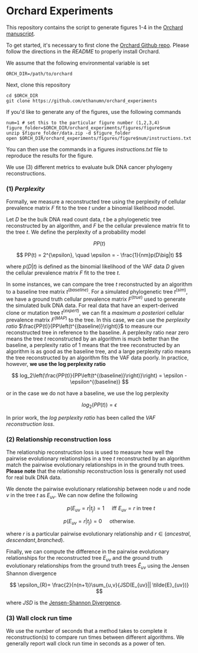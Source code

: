Orchard Experiments
=================

This repository contains the script to generate figures 1-4 in the [Orchard manuscript](https://biorxiv.org/). 

To get started, it's necessary to first clone the [Orchard Github repo](https://github.com/morrislab/orchard). Please follow the directions in the *README* to properly install Orchard.

We assume that the following environmental variable is set 

```
ORCH_DIR=/path/to/orchard
```

Next, clone this repository

```
cd $ORCH_DIR 
git clone https://github.com/ethanumn/orchard_experiments
```

If you'd like to generate any of the figures, use the following commands

```
num=1 # set this to the particular figure number (1,2,3,4)
figure_folder=$ORCH_DIR/orchard_experiments/figures/figure$num
unzip $figure_folder/data.zip -d $figure_folder
open $ORCH_DIR/orchard_experiments/figures/figure$num/instructions.txt
```

You can then use the commands in a figures *instructions.txt* file to reproduce the results for the figure.



We use (3) different metrics to evaluate bulk DNA cancer phylogeny reconstructions. 

### (1) *Perplexity*

Formally, we measure a reconstructed tree using the perplexity of cellular prevalence matrix $F$ fit to the tree $t$ under a binomial likelihood model. 

Let $D$ be the bulk DNA read count data, $t$ be a phylogenetic tree reconstructed by an algorithm, and $F$ be the cellular prevalence matrix fit to the tree $t$. We define the perplexity of a probability model

$$
PP(t) 
$$

$$
PP(t) = 2^{\epsilon}, \quad \epsilon = - \frac{1}{nm}p(D\big|t)
$$

where $p\left(D\big|t\right)$ is defined as the binomial likelihood of the VAF data $D$ given the cellular prevalence matrix $F$  fit to the tree $t$.

In some instances, we can compare the tree $t$ reconstructed by an algorithm to a baseline tree matrix $t^{(baseline)}$. For a simulated phylogenetic tree $t^{(sim)}$, we have a ground truth cellular prevalence matrix $F^{(true)}$ used to generate the simulated bulk DNA data. For real data that have an expert-derived clone or mutation tree $t^{(expert)}$, we can fit a *maximum a posteriori* cellular prevalence matrix $F^{(MAP)}$ to the tree. In this case, we can use the *perplexity ratio* $\frac{PP(t)}{PP\left(t^{(baseline)}\right)}$ to measure our reconstructed tree  in reference to the baseline. A perplexity ratio near zero means the tree $t$ reconstructed by an algorithm is much better than the baseline, a perplexity ratio of 1 means that the tree reconstructed by an algorithm is as good as the baseline tree, and a large perplexity ratio means the tree reconstructed by an algorithm fits the VAF data poorly. In practice, however, **we use the log perplexity ratio** 

$$
log_2\left(\frac{PP(t)}{PP\left(t^{(baseline)}\right)}\right) = \epsilon - \epsilon^{(baseline)}
$$

or in the case we do not have a baseline, we use the log perplexity

$$
log_2\left(PP(t)\right) = \epsilon
$$

In prior work, the *log perplexity ratio* has been called the *VAF reconstruction loss*.

### (2) Relationship reconstruction loss

The relationship reconstruction loss is used to measure how well the pairwise evolutionary relationships in a tree $t$ reconstructed by an algorithm match the pairwise evolutionary relationships in in the ground truth trees. **Please note** that the relationship reconstruction loss is generally not used for real bulk DNA data.

We denote the pairwise evolutionary relationship between node $u$ and node $v$ in the tree $t$ as $E_{uv}$. We can now define the following

$$
    \qquad\qquad p(E_{uv} = r|t_j) = 1 \quad \text{ iff } E_{uv} = r \text{ in tree } t
$$

$$
      p(E_{uv} = r|t_j) = 0 \quad \text{ otherwise.}
$$

where $r$ is a particular pairwise evolutionary relationship and $r \in (ancestral, descendant, branched)$.

Finally, we can compute the difference in the pairwise evolutionary relationships for the reconstructed tree $E_{uv}$ and the ground truth evolutionary relationships from the ground truth trees $\tilde{E}_{uv}$ using the Jensen Shannon divergence

$$
    \epsilon_{R}= \frac{2}{n(n+1)}\sum_{u,v}{JSD(E_{uv}|| \tilde{E}_{uv})}
$$

where $JSD$ is the [Jensen-Shannon Divergence](https://en.wikipedia.org/wiki/Jensen%E2%80%93Shannon_divergence).

### (3) Wall clock run time

We use the number of seconds that a method takes to complete it reconstruction(s) to compare run times between different algorithms. We generally report wall clock run time in seconds as a power of ten.
